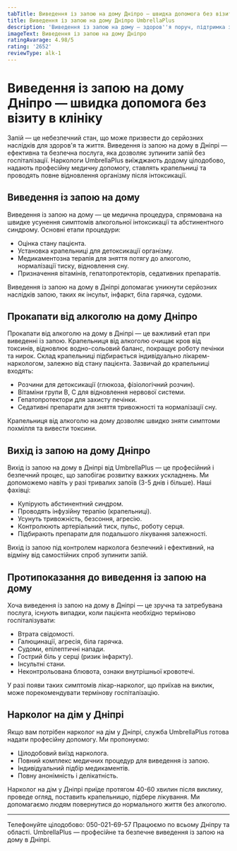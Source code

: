 ```yaml
---
tabTitle: Виведення із запою на дому Дніпро — швидка допомога без візиту до клініки
title: Виведення із запою на дому Дніпро UmbrellaPlus
description: 'Виведення із запою на дому — здоров''я поруч, підтримка завжди!'
imageText: Виведення із запою на дому Дніпро
ratingAvarage: 4.98/5
rating: '2652'
reviewType: alk-1
---
```


# Виведення із запою на дому Дніпро — швидка допомога без візиту в клініку

Запій — це небезпечний стан, що може призвести до серйозних наслідків для здоров'я та життя. Виведення із запою на дому в Дніпрі — ефективна та безпечна послуга, яка дозволяє зупинити запій без госпіталізації. Наркологи UmbrellaPlus виїжджають додому цілодобово, надають професійну медичну допомогу, ставлять крапельниці та проводять повне відновлення організму після інтоксикації.

## Виведення із запою на дому

Виведення із запою на дому — це медична процедура, спрямована на швидке усунення симптомів алкогольної інтоксикації та абстинентного синдрому. Основні етапи процедури:

* Оцінка стану пацієнта.
* Установка крапельниці для детоксикації організму.
* Медикаментозна терапія для зняття потягу до алкоголю, нормалізації тиску, відновлення сну.
* Призначення вітамінів, гепатопротекторів, седативних препаратів.

Виведення із запою на дому в Дніпрі допомагає уникнути серйозних наслідків запою, таких як інсульт, інфаркт, біла гарячка, судоми.

## Прокапати від алкоголю на дому Дніпро

Прокапати від алкоголю на дому в Дніпрі — це важливий етап при виведенні із запою. Крапельниця від алкоголю очищає кров від токсинів, відновлює водно-сольовий баланс, покращує роботу печінки та нирок. Склад крапельниці підбирається індивідуально лікарем-наркологом, залежно від стану пацієнта. Зазвичай до крапельниці входять:

* Розчини для детоксикації (глюкоза, фізіологічний розчин).
* Вітаміни групи В, С для відновлення нервової системи.
* Гепатопротектори для захисту печінки.
* Седативні препарати для зняття тривожності та нормалізації сну.

Крапельниця від алкоголю на дому дозволяє швидко зняти симптоми похмілля та вивести токсини.

## Вихід із запою на дому Дніпро

Вихід із запою на дому в Дніпрі від UmbrellaPlus — це професійний і безпечний процес, що запобігає розвитку важких ускладнень. Ми допоможемо навіть у разі тривалих запоїв (3-5 днів і більше). Наші фахівці:

* Купірують абстинентний синдром.
* Проводять інфузійну терапію (крапельниці).
* Усунуть тривожність, безсоння, агресію.
* Контролюють артеріальний тиск, пульс, роботу серця.
* Підбирають препарати для подальшого лікування залежності.

Вихід із запою під контролем нарколога безпечний і ефективний, на відміну від самостійних спроб зупинити запій.

## Протипоказання до виведення із запою на дому

Хоча виведення із запою на дому в Дніпрі — це зручна та затребувана послуга, існують випадки, коли пацієнта необхідно терміново госпіталізувати:

* Втрата свідомості.
* Галюцинації, агресія, біла гарячка.
* Судоми, епілептичні напади.
* Гострий біль у серці (ризик інфаркту).
* Інсультні стани.
* Неконтрольована блювота, ознаки внутрішньої кровотечі.

У разі появи таких симптомів лікар-нарколог, що приїхав на виклик, може порекомендувати термінову госпіталізацію.

## Нарколог на дім у Дніпрі

Якщо вам потрібен нарколог на дім у Дніпрі, служба UmbrellaPlus готова надати професійну допомогу. Ми пропонуємо:

* Цілодобовий виїзд нарколога.
* Повний комплекс медичних процедур для виведення із запою.
* Індивідуальний підбір медикаментів.
* Повну анонімність і делікатність.

Нарколог на дім у Дніпрі приїде протягом 40-60 хвилин після виклику, проведе огляд, поставить крапельницю, підбере лікування. Ми допомагаємо людям повернутися до нормального життя без алкоголю.

***

Телефонуйте цілодобово: 050-021-69-57
Працюємо по всьому Дніпру та області. UmbrellaPlus — професійне та безпечне виведення із запою на дому в Дніпрі.
